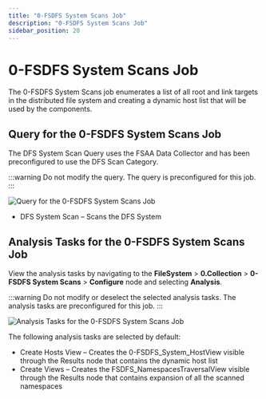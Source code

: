 ```yaml
---
title: "0-FSDFS System Scans Job"
description: "0-FSDFS System Scans Job"
sidebar_position: 20
---
```


# 0-FSDFS System Scans Job

The 0-FSDFS System Scans job enumerates a list of all root and link targets in the distributed file
system and creating a dynamic host list that will be used by the components.

## Query for the 0-FSDFS System Scans Job

The DFS System Scan Query uses the FSAA Data Collector and has been preconfigured to use the DFS
Scan Category.

:::warning
Do not modify the query. The query is preconfigured for this job.
:::


![Query for the 0-FSDFS System Scans Job](/img/product_docs/accessanalyzer/12.0/solutions/filesystem/collection/fsdfssystemscansquery.webp)

- DFS System Scan – Scans the DFS System

## Analysis Tasks for the 0-FSDFS System Scans Job

View the analysis tasks by navigating to the **FileSystem** > **0.Collection** > **0-FSDFS System
Scans** > **Configure** node and selecting **Analysis**.

:::warning
Do not modify or deselect the selected analysis tasks. The analysis tasks are
preconfigured for this job.
:::


![Analysis Tasks for the 0-FSDFS System Scans Job](/img/product_docs/accessanalyzer/12.0/solutions/filesystem/collection/fsdfssystemscansanalysis.webp)

The following analysis tasks are selected by default:

- Create Hosts View – Creates the 0-FSDFS_System_HostView visible through the Results node that
  contains the dynamic host list
- Create Views – Creates the FSDFS_NamespacesTraversalView visible through the Results node that
  contains expansion of all the scanned namespaces
